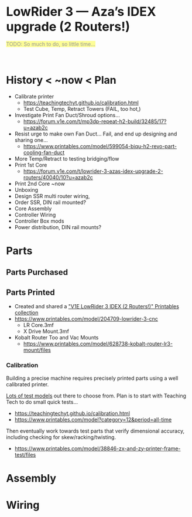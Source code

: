 # <big>LowRider 3 — Aza’s IDEX upgrade (2 Routers!) </big>

<mark style="opacity:0.4">
TODO: So much to do, so little time...</mark>
<br/><br/><br/>


# History < ~now < Plan
- Calibrate printer
  - https://teachingtechyt.github.io/calibration.html
  - Test Cube, Temp, Retract Towers (FAIL, too hot,)
- Investigate Print Fan Duct/Shroud options...
  - https://forum.v1e.com/t/mp3dp-repeat-h2-build/32485/17?u=azab2c
- Resist urge to make own Fan Duct...  Fail, and end up designing and sharing one...
  - https://www.printables.com/model/599054-biqu-h2-revo-part-cooling-fan-duct
- More Temp/Retract to testing bridging/flow
- Print 1st Core
  - https://forum.v1e.com/t/lowrider-3-azas-idex-upgrade-2-routers/40040/10?u=azab2c
- Print 2nd Core
~now
- Unboxing
- Design SSR multi router wiring, 
- Order SSR, DIN rail mounted?
- Core Assembly
- Controller Wiring
- Controller Box mods
- Power distribution, DIN rail mounts?


# Parts

## Parts Purchased

## Parts Printed

- Created and shared a ["V1E LowRider 3 IDEX (2 Routers!)" Printables collection](https://www.printables.com/@AzaB2C/collections/884762)
- https://www.printables.com/model/204709-lowrider-3-cnc
  - LR Core.3mf
  - X Drive Mount.3mf
- Kobalt Router Too and Vac Mounts
  - https://www.printables.com/model/628738-kobalt-router-lr3-mount/files

### Calibration
Building a precise machine requires precisely printed parts using a well calibrated printer.  

[Lots of test models](https://www.printables.com/model?category=12&period=all-time) out there to choose from.  Plan is to start with Teaching Tech to do small quick tests...

- https://teachingtechyt.github.io/calibration.html
- https://www.printables.com/model?category=12&period=all-time

Then eventually work towards test parts that verify dimensional accuracy, including checking for skew/racking/twisting.

- https://www.printables.com/model/38846-zx-and-zy-printer-frame-test/files


# Assembly

# Wiring
